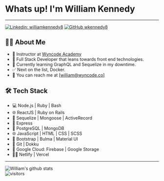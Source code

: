 # Whats up! I'm William Kennedy

---

[![Linkedin: williamkennedy8](https://img.shields.io/badge/-williamkennedy8-blue?style=flat-square&logo=Linkedin&logoColor=white&link=https://www.linkedin.com/in/williamkennedy8/)](https://www.linkedin.com/in/williamkennedy8/)
[![GitHub wkennedy8](https://img.shields.io/github/followers/wkennedy8?label=follow&style=social)](https://github.com/wkennedy8)

## 👨‍💻 About Me

- 💼 Instructor at [Wyncode Academy](https://github.com/wyncode)
- 🤔 Full Stack Developer that leans towards front end technologies.
- 🌱 Currently learning GraphQL and Sequelize in my downtime.
- ✅ Next on the list, Docker.
- 📩 You can reach me at [william@wyncode.co]

## 🛠 Tech Stack

- 💻 Node.js | Ruby | Bash
- 🌐 ReactJS | Ruby on Rails
- 🦊 Sequelize | Mongoose | ActiveRecord
- 🐙 Express
- 🐘 PostgreSQL | MongoDB
- 🌐 JavaScript | HTML | CSS | SCSS
- 🦜 Bootstrap | Bulma | Material UI
- 🔧 Git | Dokku
- 🚢 Google Cloud: Firebase | Google Storage
- 🏄‍♂️ Netlify | Vercel

---

![William's github stats](https://github-readme-stats.vercel.app/api?username=wkennedy8&show_icons=true)
<br />
![visitors](https://visitor-badge.laobi.icu/badge?page_id=wkennedy8.wkennedy8)

<!--
**wkennedy8/wkennedy8** is a ✨ _special_ ✨ repository because its `README.md` (this file) appears on your GitHub profile.

Here are some ideas to get you started:

- 🔭 I’m currently working on ...
- 🌱 I’m currently learning ...
- 👯 I’m looking to collaborate on ...
- 🤔 I’m looking for help with ...
- 💬 Ask me about ...
- 📫 How to reach me: ...
- 😄 Pronouns: ...
- ⚡ Fun fact: ...
-->
